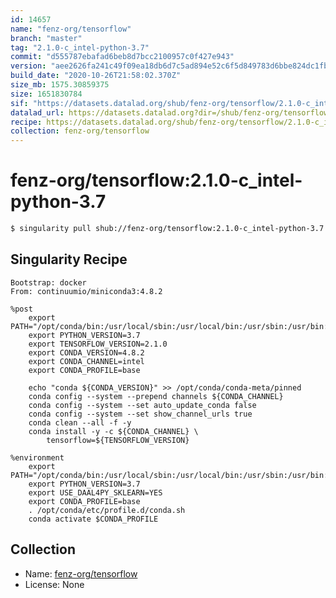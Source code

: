 ```yaml
---
id: 14657
name: "fenz-org/tensorflow"
branch: "master"
tag: "2.1.0-c_intel-python-3.7"
commit: "d555787ebafad6beb8d7bcc2100957c0f427e943"
version: "aee2626fa241c49f09ea18db6d7c5ad894e52c6f5d849783d6bbe824dc1fb0cb"
build_date: "2020-10-26T21:58:02.370Z"
size_mb: 1575.30859375
size: 1651830784
sif: "https://datasets.datalad.org/shub/fenz-org/tensorflow/2.1.0-c_intel-python-3.7/2020-10-26-d555787e-aee2626f/aee2626fa241c49f09ea18db6d7c5ad894e52c6f5d849783d6bbe824dc1fb0cb.sif"
datalad_url: https://datasets.datalad.org?dir=/shub/fenz-org/tensorflow/2.1.0-c_intel-python-3.7/2020-10-26-d555787e-aee2626f/
recipe: https://datasets.datalad.org/shub/fenz-org/tensorflow/2.1.0-c_intel-python-3.7/2020-10-26-d555787e-aee2626f/Singularity
collection: fenz-org/tensorflow
---
```


# fenz-org/tensorflow:2.1.0-c_intel-python-3.7

```bash
$ singularity pull shub://fenz-org/tensorflow:2.1.0-c_intel-python-3.7
```

## Singularity Recipe

```singularity
Bootstrap: docker
From: continuumio/miniconda3:4.8.2

%post
    export PATH="/opt/conda/bin:/usr/local/sbin:/usr/local/bin:/usr/sbin:/usr/bin:/sbin:/bin"
    export PYTHON_VERSION=3.7
    export TENSORFLOW_VERSION=2.1.0
    export CONDA_VERSION=4.8.2
    export CONDA_CHANNEL=intel
    export CONDA_PROFILE=base

    echo "conda ${CONDA_VERSION}" >> /opt/conda/conda-meta/pinned
    conda config --system --prepend channels ${CONDA_CHANNEL}
    conda config --system --set auto_update_conda false
    conda config --system --set show_channel_urls true
    conda clean --all -f -y
    conda install -y -c ${CONDA_CHANNEL} \
        tensorflow=${TENSORFLOW_VERSION}

%environment
    export PATH="/opt/conda/bin:/usr/local/sbin:/usr/local/bin:/usr/sbin:/usr/bin:/sbin:/bin"
    export PYTHON_VERSION=3.7
    export USE_DAAL4PY_SKLEARN=YES
    export CONDA_PROFILE=base
    . /opt/conda/etc/profile.d/conda.sh
    conda activate $CONDA_PROFILE
```

## Collection

 - Name: [fenz-org/tensorflow](https://github.com/fenz-org/tensorflow)
 - License: None


